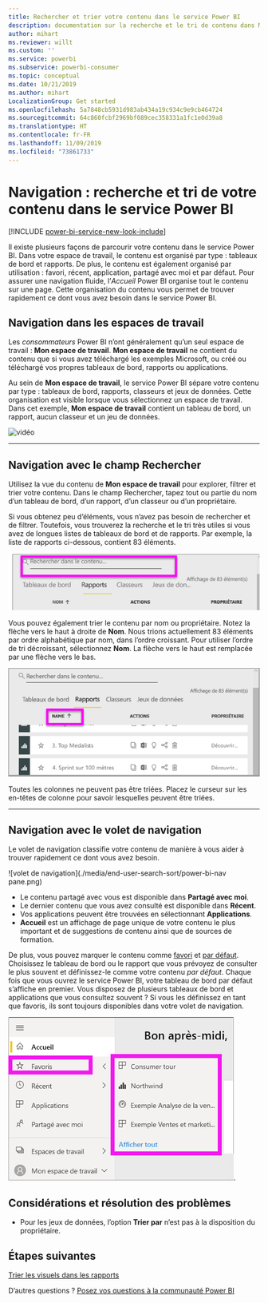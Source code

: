 ```yaml
---
title: Rechercher et trier votre contenu dans le service Power BI
description: documentation sur la recherche et le tri de contenu dans Mon espace de travail Power BI
author: mihart
ms.reviewer: willt
ms.custom: ''
ms.service: powerbi
ms.subservice: powerbi-consumer
ms.topic: conceptual
ms.date: 10/21/2019
ms.author: mihart
LocalizationGroup: Get started
ms.openlocfilehash: 5a7848cb5931d983ab434a19c934c9e9cb464724
ms.sourcegitcommit: 64c860fcbf2969bf089cec358331a1fc1e0d39a8
ms.translationtype: HT
ms.contentlocale: fr-FR
ms.lasthandoff: 11/09/2019
ms.locfileid: "73861733"
---
```

# <a name="navigation-searching-finding-and-sorting-content-in-power-bi-service"></a>Navigation : recherche et tri de votre contenu dans le service Power BI

[!INCLUDE [power-bi-service-new-look-include](../includes/power-bi-service-new-look-include.md)]

Il existe plusieurs façons de parcourir votre contenu dans le service Power BI. Dans votre espace de travail, le contenu est organisé par type : tableaux de bord et rapports.  De plus, le contenu est également organisé par utilisation : favori, récent, application, partagé avec moi et par défaut. Pour assurer une navigation fluide, l’*Accueil* Power BI organise tout le contenu sur une page. Cette organisation du contenu vous permet de trouver rapidement ce dont vous avez besoin dans le service Power BI.  

## <a name="navigation-within-workspaces"></a>Navigation dans les espaces de travail

Les *consommateurs* Power BI n’ont généralement qu’un seul espace de travail : **Mon espace de travail**. **Mon espace de travail** ne contient du contenu que si vous avez téléchargé les exemples Microsoft, ou créé ou téléchargé vos propres tableaux de bord, rapports ou applications.  

Au sein de **Mon espace de travail**, le service Power BI sépare votre contenu par type : tableaux de bord, rapports, classeurs et jeux de données. Cette organisation est visible lorsque vous sélectionnez un espace de travail. Dans cet exemple, **Mon espace de travail** contient un tableau de bord, un rapport, aucun classeur et un jeu de données.

![vidéo](./media/end-user-search-sort/myworkspace/myworkspace.gif)

________________________________________
## <a name="navigation-using-the-search-field"></a>Navigation avec le champ Rechercher
Utilisez la vue du contenu de **Mon espace de travail** pour explorer, filtrer et trier votre contenu. Dans le champ Rechercher, tapez tout ou partie du nom d’un tableau de bord, d’un rapport, d’un classeur ou d’un propriétaire.  

Si vous obtenez peu d’éléments, vous n’avez pas besoin de rechercher et de filtrer.  Toutefois, vous trouverez la recherche et le tri très utiles si vous avez de longues listes de tableaux de bord et de rapports. Par exemple, la liste de rapports ci-dessous, contient 83 éléments. 

![rechercher un rapport](./media/end-user-experience/power-bi-search.png)

Vous pouvez également trier le contenu par nom ou propriétaire. Notez la flèche vers le haut à droite de **Nom**. Nous trions actuellement 83 éléments par ordre alphabétique par nom, dans l’ordre croissant. Pour utiliser l’ordre de tri décroissant, sélectionnez **Nom**. La flèche vers le haut est remplacée par une flèche vers le bas.

![trier le contenu](./media/end-user-experience/power-bi-sort-new.png)

Toutes les colonnes ne peuvent pas être triées. Placez le curseur sur les en-têtes de colonne pour savoir lesquelles peuvent être triées.

___________________________________________________________________
## <a name="navigation-using-the-nav-pane"></a>Navigation avec le volet de navigation
Le volet de navigation classifie votre contenu de manière à vous aider à trouver rapidement ce dont vous avez besoin.  

![volet de navigation](./media/end-user-search-sort/power-bi-nav pane.png)


- Le contenu partagé avec vous est disponible dans **Partagé avec moi**.
- Le dernier contenu que vous avez consulté est disponible dans **Récent**. 
- Vos applications peuvent être trouvées en sélectionnant **Applications**.
- **Accueil** est un affichage de page unique de votre contenu le plus important et de suggestions de contenu ainsi que de sources de formation.

De plus, vous pouvez marquer le contenu comme [favori](end-user-favorite.md) et [par défaut](end-user-featured.md). Choisissez le tableau de bord ou le rapport que vous prévoyez de consulter le plus souvent et définissez-le comme votre contenu *par défaut*. Chaque fois que vous ouvrez le service Power BI, votre tableau de bord par défaut s’affiche en premier. Vous disposez de plusieurs tableaux de bord et applications que vous consultez souvent ? Si vous les définissez en tant que favoris, ils sont toujours disponibles dans votre volet de navigation.

![menu volant Favoris](./media/end-user-search-sort/power-bi-favorite.png).



## <a name="considerations-and-troubleshooting"></a>Considérations et résolution des problèmes
* Pour les jeux de données, l’option **Trier par** n’est pas à la disposition du propriétaire.

## <a name="next-steps"></a>Étapes suivantes
[Trier les visuels dans les rapports](end-user-change-sort.md)

D’autres questions ? [Posez vos questions à la communauté Power BI](https://community.powerbi.com/)
